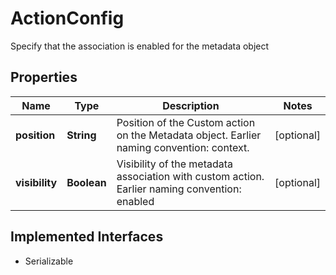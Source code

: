 

# ActionConfig

Specify that the association is enabled for the metadata object

## Properties

| Name | Type | Description | Notes |
|------------ | ------------- | ------------- | -------------|
|**position** | **String** | Position of the Custom action on the Metadata object. Earlier naming convention: context. |  [optional] |
|**visibility** | **Boolean** | Visibility of the metadata association with custom action. Earlier naming convention: enabled |  [optional] |


## Implemented Interfaces

* Serializable


